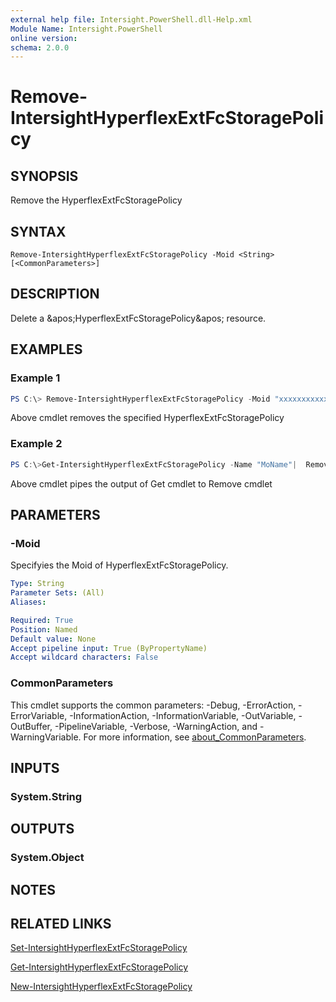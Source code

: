 ```yaml
---
external help file: Intersight.PowerShell.dll-Help.xml
Module Name: Intersight.PowerShell
online version:
schema: 2.0.0
---
```


# Remove-IntersightHyperflexExtFcStoragePolicy

## SYNOPSIS
Remove the HyperflexExtFcStoragePolicy

## SYNTAX

```
Remove-IntersightHyperflexExtFcStoragePolicy -Moid <String> [<CommonParameters>]
```

## DESCRIPTION
Delete a &amp;apos;HyperflexExtFcStoragePolicy&amp;apos; resource.

## EXAMPLES

### Example 1
```powershell
PS C:\> Remove-IntersightHyperflexExtFcStoragePolicy -Moid "xxxxxxxxxxxxxxxxxxxxxxxxxxx"
```
Above cmdlet removes the specified HyperflexExtFcStoragePolicy 

### Example 2
```powershell
PS C:\>Get-IntersightHyperflexExtFcStoragePolicy -Name "MoName"|  Remove-IntersightHyperflexExtFcStoragePolicy
```
Above cmdlet pipes the output of Get cmdlet to Remove cmdlet

## PARAMETERS

### -Moid
Specifyies the Moid of HyperflexExtFcStoragePolicy.

```yaml
Type: String
Parameter Sets: (All)
Aliases:

Required: True
Position: Named
Default value: None
Accept pipeline input: True (ByPropertyName)
Accept wildcard characters: False
```

### CommonParameters
This cmdlet supports the common parameters: -Debug, -ErrorAction, -ErrorVariable, -InformationAction, -InformationVariable, -OutVariable, -OutBuffer, -PipelineVariable, -Verbose, -WarningAction, and -WarningVariable. For more information, see [about_CommonParameters](http://go.microsoft.com/fwlink/?LinkID=113216).

## INPUTS

### System.String

## OUTPUTS

### System.Object
## NOTES

## RELATED LINKS

[Set-IntersightHyperflexExtFcStoragePolicy](./Set-IntersightHyperflexExtFcStoragePolicy.md)

[Get-IntersightHyperflexExtFcStoragePolicy](./Get-IntersightHyperflexExtFcStoragePolicy.md)

[New-IntersightHyperflexExtFcStoragePolicy](./New-IntersightHyperflexExtFcStoragePolicy.md)

